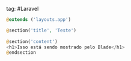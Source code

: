 tag: #Laravel 

```php
@extends ('layouts.app')

@section('title', 'Teste')
  
@section('content')
<h1>Isso está sendo mostrado pelo Blade</h1>
@endsection
```